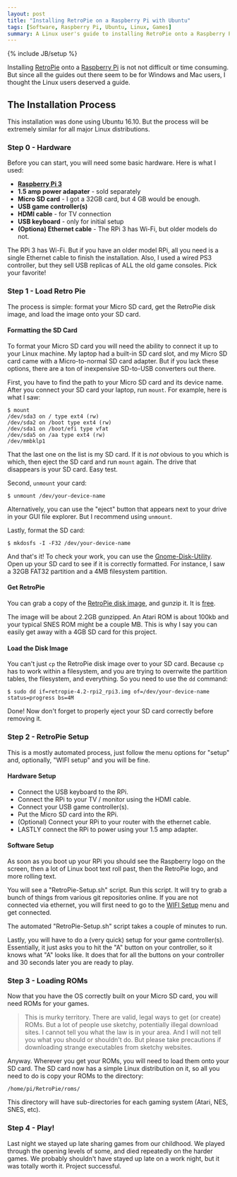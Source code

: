 ```yaml
---
layout: post
title: "Installing RetroPie on a Raspberry Pi with Ubuntu"
tags: [Software, Raspberry Pi, Ubuntu, Linux, Games]
summary: A Linux user's guide to installing RetroPie onto a Raspberry Pi.
---
```

{% include JB/setup %}

Installing [RetroPie](https://retropie.org.uk/) onto a [Raspberry Pi](https://www.raspberrypi.org/) is not not difficult or time consuming. But since all the guides out there seem to be for Windows and Mac users, I thought the Linux users deserved a guide.


## The Installation Process

This installation was done using Ubuntu 16.10. But the process will be extremely similar for all major Linux distributions.


### Step 0 - Hardware

Before you can start, you will need some basic hardware.  Here is what I used:

* **[Raspberry Pi 3](https://www.raspberrypi.org/products/raspberry-pi-3-model-b/)**
* **1.5 amp power adapater** - sold separately
* **Micro SD card** - I got a 32GB card, but 4 GB would be enough.
* **USB game controller(s)**
* **HDMI cable** - for TV connection
* **USB keyboard** - only for initial setup
* **(Optiona) Ethernet cable** - The RPi 3 has Wi-Fi, but older models do not.

The RPi 3 has Wi-Fi. But if you have an older model RPi, all you need is a single Ethernet cable to finish the installation.  Also, I used a wired PS3 controller, but they sell USB replicas of ALL the old game consoles. Pick your favorite!


### Step 1 - Load Retro Pie

The process is simple: format your Micro SD card, get the RetroPie disk image, and load the image onto your SD card.

#### Formatting the SD Card

To format your Micro SD card you will need the ability to connect it up to your Linux machine. My laptop had a built-in SD card slot, and my Micro SD card came with a Micro-to-normal SD card adapter. But if you lack these options, there are a ton of inexpensive SD-to-USB converters out there. 

First, you have to find the path to your Micro SD card and its device name. After you connect your SD card your laptop, run `mount`.  For example, here is what I saw:

    $ mount
    /dev/sda3 on / type ext4 (rw)
    /dev/sda2 on /boot type ext4 (rw)
    /dev/sda1 on /boot/efi type vfat
    /dev/sda5 on /aa type ext4 (rw)
    /dev/mmbklp1
   
That the last one on the list is my SD card. If it is *not* obvious to you which is which, then eject the SD card and run `mount` again. The drive that disappears is your SD card. Easy test.

Second, `unmount` your card:

    $ unmount /dev/your-device-name

Alternatively, you can use the "eject" button that appears next to your drive in your GUI file explorer. But I recommend using `unmount`.

Lastly, format the SD card:

    $ mkdosfs -I -F32 /dev/your-device-name

And that's it! To check your work, you can use the [Gnome-Disk-Utility](https://apps.ubuntu.com/cat/applications/precise/gnome-disk-utility/). Open up your SD card to see if it is correctly formatted. For instance, I saw a 32GB FAT32 partition and a 4MB filesystem partition.

#### Get RetroPie

You can grab a copy of the [RetroPie disk image](https://retropie.org.uk/download/), and gunzip it. It is [free](http://www.oreilly.com/openbook/freedom/).

The image will be about 2.2GB gunzipped. An Atari ROM is about 100kb and your typical SNES ROM might be a couple MB. This is why I say you can easily get away with a 4GB SD card for this project.

#### Load the Disk Image

You can't just `cp` the RetroPie disk image over to your SD card.  Because `cp` has to work within a filesystem, and you are trying to overrwite the partition tables, the filesystem, and everything. So you need to use the `dd` command:

    $ sudo dd if=retropie-4.2-rpi2_rpi3.img of=/dev/your-device-name status=progress bs=4M

Done! Now don't forget to properly eject your SD card correctly before removing it.


### Step 2 - RetroPie Setup

This is a mostly automated process, just follow the menu options for "setup" and, optionally, "WIFI setup" and you will be fine.

#### Hardware Setup

* Connect the USB keyboard to the RPi.
* Connect the RPi to your TV / monitor using the HDMI cable.
* Connect your USB game controller(s).
* Put the Micro SD card into the RPi.
* (Optional) Connect your RPi to your router with the ethernet cable.
* LASTLY connect the RPi to power using your 1.5 amp adapter.

#### Software Setup

As soon as you boot up your RPi you should see the Raspberry logo on the screen, then a lot of Linux boot text roll past, then the RetroPie logo, and more rolling text.

You will see a "RetroPie-Setup.sh" script. Run this script. It will try to grab a bunch of things from various git repositories online. If you are not connected via ethernet, you will first need to go to the [WIFI Setup](https://github.com/RetroPie/RetroPie-Setup/wiki/Wifi) menu and get connected.

The automated "RetroPie-Setup.sh" script takes a couple of minutes to run.

Lastly, you will have to do a (very quick) setup for your game controller(s). Essentially, it just asks you to hit the "A" button on your controller, so it knows what "A" looks like. It does that for all the buttons on your controller and 30 seconds later you are ready to play.


### Step 3 - Loading ROMs

Now that you have the OS correctly built on your Micro SD card, you will need ROMs for your games.

> This is murky territory. There are valid, legal ways to get (or create) ROMs. But a lot of people use sketchy, potentially illegal download sites. I cannot tell you what the law is in your area. And I will not tell you what you should or shouldn't do. But please take precautions if downloading strange executables from sketchy websites.

Anyway. Wherever you get your ROMs, you will need to load them onto your SD card. The SD card now has a simple Linux distribution on it, so all you need to do is copy your ROMs to the directory:

    /home/pi/RetroPie/roms/

This directory will have sub-directories for each gaming system (Atari, NES, SNES, etc).


### Step 4 - Play!

Last night we stayed up late sharing games from our childhood. We played through the opening levels of some, and died repeatedly on the harder games. We probably shouldn't have stayed up late on a work night, but it was totally worth it.  Project successful.

